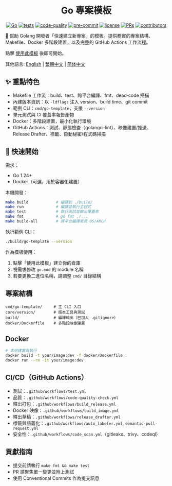 <center>

# Go 專案模板

[![Go](https://img.shields.io/badge/Go-1.24+-00ADD8?logo=go&logoColor=white)](https://go.dev/dl/)
[![tests](https://github.com/Mai0313/go_template/actions/workflows/test.yml/badge.svg)](.github/workflows/test.yml)
[![code-quality](https://github.com/Mai0313/go_template/actions/workflows/code-quality-check.yml/badge.svg)](https://github.com/Mai0313/go_template/actions/workflows/code-quality-check.yml)
[![pre-commit](https://img.shields.io/badge/pre--commit-enabled-brightgreen?logo=pre-commit)](https://github.com/pre-commit/pre-commit)
[![license](https://img.shields.io/badge/License-MIT-green.svg?labelColor=gray)](https://github.com/Mai0313/go_template/tree/master?tab=License-1-ov-file)
[![PRs](https://img.shields.io/badge/PRs-welcome-brightgreen.svg)](https://github.com/Mai0313/go_template/pulls)
[![contributors](https://img.shields.io/github/contributors/Mai0313/go_template.svg)](https://github.com/Mai0313/go_template/graphs/contributors)

</center>

🚀 幫助 Golang 開發者「快速建立新專案」的模板。提供務實的專案結構、Makefile、Docker 多階段建置，以及完整的 GitHub Actions 工作流程。

點擊 [使用此模板](../../generate) 後即可開始。

其他語言: [English](README.md) | [繁體中文](README.zh-TW.md) | [简体中文](README.zh-CN.md)

## ✨ 重點特色

- Makefile 工作流：build、test、跨平台編譯、fmt、dead‑code 掃描
- 內建版本資訊：以 `-ldflags` 注入 version、build time、git commit
- 範例 CLI：`cmd/go-template`，支援 `--version`
- 單元測試與 CI 覆蓋率報告產物
- Docker：多階段建置，最小化執行環境
- GitHub Actions：測試、靜態檢查（golangci‑lint）、映像建置/推送、Release Drafter、標籤、自動秘密/程式碼掃描

## 🚀 快速開始

需求：

- Go 1.24+
- Docker（可選，用於容器化建置）

本機開發：

```bash
make build            # 編譯到 ./build/
make run              # 編譯並執行主程式
make test             # 執行測試並輸出覆蓋率
make fmt              # go fmt ./...
make build-all        # 跨平台編譯常見 OS/ARCH
```

執行範例 CLI：

```bash
./build/go-template --version
```

作為模板使用：

1. 點擊「使用此模板」建立你的倉庫
2. 視需求修改 `go.mod` 的 module 名稱
3. 若要更換二進位名稱，請調整 `cmd/` 目錄結構

## 專案結構

```text
cmd/go-template/     # 主 CLI 入口
core/version/        # 版本工具與測試
build/               # 編譯輸出（已加入 .gitignore）
docker/Dockerfile    # 多階段映像建置
```

## Docker

```bash
# 本地建置與執行
docker build -t your/image:dev -f docker/Dockerfile .
docker run --rm -it your/image:dev
```

## CI/CD（GitHub Actions）

- 測試：`.github/workflows/test.yml`
- 品質：`.github/workflows/code-quality-check.yml`
- 釋出打包：`.github/workflows/build_release.yml`
- Docker 映像：`.github/workflows/build_image.yml`
- 釋出草稿：`.github/workflows/release_drafter.yml`
- 標籤與語義化：`.github/workflows/auto_labeler.yml`, `semantic-pull-request.yml`
- 安全性：`.github/workflows/code_scan.yml`（gitleaks、trivy、codeql）

## 貢獻指南

- 提交前請執行 `make fmt && make test`
- PR 請聚焦單一變更並附上測試
- 使用 Conventional Commits 作為提交訊息
